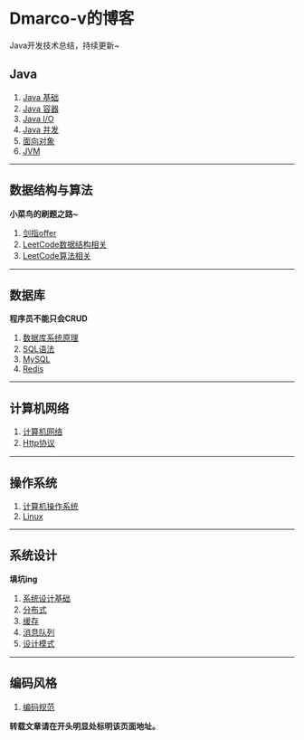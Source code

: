 # Dmarco-v的博客
Java开发技术总结，持续更新~

## Java

1. [Java 基础](Java/Java基础.md)
2. [Java 容器](Java/Java容器.md)
3. [Java I/O](Java/JavaIO.md)
4. [Java 并发](Java/Java并发.md)
5. [面向对象](Java/Java面向对象.md)
6. [JVM](Java/JVM.md)

****

## 数据结构与算法

**小菜鸟的刷题之路~**

1. [剑指offer](数据结构与算法/剑指Offer.md)
2. [LeetCode数据结构相关](数据结构与算法/LeetCode数据结构相关.md)
3. [LeetCode算法相关](数据结构与算法/LeetCode算法相关.md)

****

## 数据库

**程序员不能只会CRUD**

1. [数据库系统原理](数据库/数据库系统原理.md)
2. [SQL语法](url)
3. [MySQL](url)
4. [Redis](url)

****

## 计算机网络

1. [计算机网络](计算机网络/计算机网络.md)
2. [Http协议](url)

****

## 操作系统

1. [计算机操作系统](操作系统/计算机操作系统.md)
2. [Linux](操作系统/Linux.md)

****

## 系统设计

**填坑ing**

1. [系统设计基础](url)
2. [分布式](url)
3. [缓存](url)
4. [消息队列](url)
5. [设计模式](系统设计/Java设计模式.md)

****

## 编码风格

1. [编码规范](https://github.com/alibaba/p3c/blob/master/阿里巴巴Java开发手册（华山版）.pdf)



**转载文章请在开头明显处标明该页面地址。**